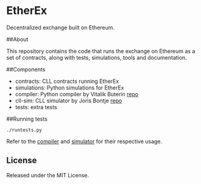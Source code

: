 EtherEx
=======

Decentralized exchange built on Ethereum.


##About

This repository contains the code that runs the exchange on Ethereum as a set of contracts, along with tests, simulations, tools and documentation.


##Components

* contracts: CLL contracts running EtherEx
* simulations: Python simulations for EtherEx
* compiler: Python compiler by Vitalik Buterin [repo](https://github.com/ethereum/compiler)
* cll-sim: CLL simulator by Joris Bontje [repo](https://github.com/jorisbontje/cll-sim)
* tests: extra tests


##Running tests

```
./runtests.py
```

Refer to the [compiler](https://github.com/ethereum/compiler) and [simulator](https://github.com/jorisbontje/cll-sim) for their respective usage.


## License

Released under the MIT License.
